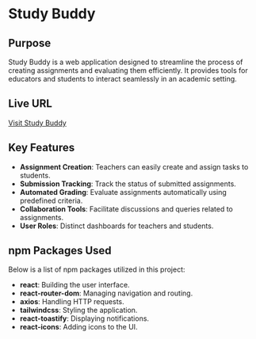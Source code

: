 # Study Buddy

## Purpose
Study Buddy is a web application designed to streamline the process of creating assignments and evaluating them efficiently. It provides tools for educators and students to interact seamlessly in an academic setting.

## Live URL
[Visit Study Buddy](https://study-buddy-71834.web.app/)  

## Key Features
- **Assignment Creation**: Teachers can easily create and assign tasks to students.
- **Submission Tracking**: Track the status of submitted assignments.
- **Automated Grading**: Evaluate assignments automatically using predefined criteria.
- **Collaboration Tools**: Facilitate discussions and queries related to assignments.
- **User Roles**: Distinct dashboards for teachers and students.

## npm Packages Used
Below is a list of npm packages utilized in this project:

- **react**: Building the user interface.
- **react-router-dom**: Managing navigation and routing.
- **axios**: Handling HTTP requests.
- **tailwindcss**: Styling the application.
- **react-toastify**: Displaying notifications.
- **react-icons**: Adding icons to the UI.